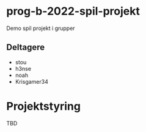 # prog-b-2022-spil-projekt
Demo spil projekt i grupper

## Deltagere
- stou
- h3nse
- noah
- Krisgamer34

# Projektstyring

TBD